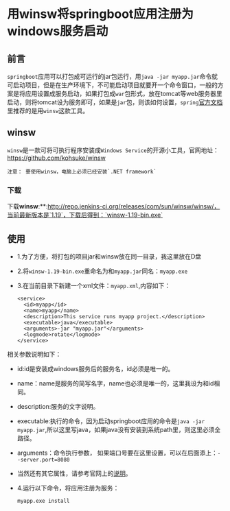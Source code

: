# 用winsw将springboot应用注册为windows服务启动

## 前言
`springboot`应用可以打包成可运行的jar包运行，用`java -jar myapp.jar`命令就可启动项目，但是在生产环境下，不可能启动项目就要开一个命令窗口，一般的方案是将应用设置成服务启动，如果打包成`war`包形式，放在tomcat等web服务器里启动，则将tomcat设为服务即可，如果是`jar`包，则该如何设置，`spring`[官方文档](http://docs.spring.io/spring-boot/docs/1.4.1.BUILD-SNAPSHOT/reference/htmlsingle/#deployment-windows)里推荐的是用`winsw`这款工具。

## winsw
`winsw`是一款可将可执行程序安装成`Windows Service`的开源小工具，官网地址：https://github.com/kohsuke/winsw   

    注意： 要使用winsw，电脑上必须已经安装`.NET framework`

### 下载
下载**winsw**:**:http://repo.jenkins-ci.org/releases/com/sun/winsw/winsw/，当前最新版本是`1.19`，下载后得到：`winsw-1.19-bin.exe`

## 使用
- 1.为了方便，将打包的项目jar和winsw放在同一目录，我这里放在D盘
- 2.将`winsw-1.19-bin.exe`重命名为和`myapp.jar`同名：`myapp.exe`
- 3.在当前目录下新建一个xml文件：`myapp.xml`,内容如下：

  ```
  <service>
    <id>myapp</id>
    <name>myapp</name>
    <description>This service runs myapp project.</description>
    <executable>java</executable>
    <arguments>-jar "myapp.jar"</arguments>
    <logmode>rotate</logmode>
  </service>
  ```
 相关参数说明如下：
 - id:id是安装成windows服务后的服务名，id必须是唯一的。
 - name：name是服务的简写名字，name也必须是唯一的，这里我设为和id相同。
 - description:服务的文字说明。
 - executable:执行的命令，因为启动springboot应用的命令是`java -jar myapp.jar`,所以这里写java，如果java没有安装到系统path里，则这里必须全路径。
 - arguments：命令执行参数， 如果端口号要在这里设置，可以在后面添上：`--server.port=8080`
 - 当然还有其它属性，请参考官网上的[说明](https://github.com/kohsuke/winsw)。

- 4.运行以下命令，将应用注册为服务：
  
  ```
  myapp.exe install
  ```






